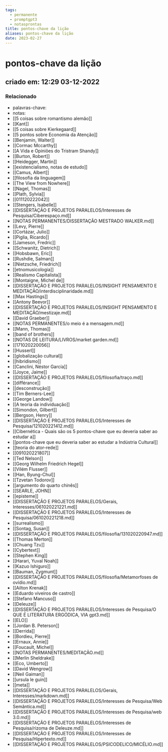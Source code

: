 ```yaml
---
tags:
  - permanente
  - promptgpt3
  - notasprontas
title: pontos-chave da lição
aliases: pontos-chave da lição
date: 2023-02-27
---
```


# pontos-chave da lição

## criado em: 12:29 03-12-2022

### Relacionado

- palavras-chave: 
- notas: 
- [[5 coisas sobre romantismo alemão]]
- [[Kant]]
- [[5 coisas sobre Kierkegaard]]
- [[5 pontos sobre Economia da Atenção]]
- [[Benjamin, Walter]]
- [[Cormac Mccarthy]]
- [[A Vida e Opiniões do Tristram Shandy]]
- [[Burton, Robert]]
- [[Heidegger, Martin]]
- [[existencialismo, notas de estudo]]
- [[Camus, Albert]]
- [[filosofia da linguagem]]
- [[The View from Nowhere]]
- [[Nagel, Thomas]]
- [[Plath, Sylvia]]
- [[011120222042]]
- [[Stengers, Isabelle]]
- [[DISSERTAÇÃO E PROJETOS PARALELOS/Interesses de Pesquisa/Ciberespaço.md]]
- [[NOTAS PERMANENTES/DISSERTAÇÃO MESTRADO WALKER.md]]
- [[Levy, Pierre]]
- [[Cortázar, Julio]]
- [[Piglia, Ricardo]]
- [[Jameson, Fredric]]
- [[Schwanitz, Dietrich]]
- [[Hobsbawn, Eric]]
- [[Rushdie, Salman]]
- [[Nietzsche, Friedrich]]
- [[etnomusicologia]]
- [[Realismo Capitalista]]
- [[Montaigne, Michel de]]
- [[DISSERTAÇÃO E PROJETOS PARALELOS/INSIGHT PENSAMENTO E MEDITAÇÃO/interdisciplinaridade.md]]
- [[Max Hastings]]
- [[Antony Beevor]]
- [[DISSERTAÇÃO E PROJETOS PARALELOS/INSIGHT PENSAMENTO E MEDITAÇÃO/mestizaje.md]]
- [[David Graeber]]
- [[NOTAS PERMANENTES/o meio é a mensagem.md]]
- [[Mann, Thomas]]
- [[band of brothers]]
- [[NOTAS DE LEITURA/LIVROS/market garden.md]]
- [[171020220056]]
- [[Husserl]]
- [[globalização cultural]]
- [[hibridismo]]
- [[Canclini, Néstor García]]
- [[Joyce, Jaime]]
- [[DISSERTAÇÃO E PROJETOS PARALELOS/filosofia/traço.md]]
- [[différance]]
- [[desconstrução]]
- [[Tim Berners-Lee]]
- [[George Landow]]
- [[A teoria da individuação]]
- [[Simondon, Gilbert]]
- [[Bergson, Henry]]
- [[DISSERTAÇÃO E PROJETOS PARALELOS/Interesses de Pesquisa/121020221412.md]]
- [[Cibernética -  Quais são os 5 pontos-chave que eu deveria saber ao estudar a]]
- [[pontos-chave que eu deveria saber ao estudar a Indústria Cultural]]
- [[teoria do ator-rede]]
- [[091020221807]]
- [[Ted Nelson]]
- [[Georg Wilhelm Friedrich Hegel]]
- [[Vilém Flusser]]
- [[Han, Byung-Chul]]
- [[Tzvetan Todorov]]
- [[argumento do quarto chinês]]
- [[SEARLE, JOHN]]
- [[episteme]]
- [[DISSERTAÇÃO E PROJETOS PARALELOS/Gerais, Interesses/061020221221.md]]
- [[DISSERTAÇÃO E PROJETOS PARALELOS/Interesses de Pesquisa/061020221218.md]]
- [[surrealismo]]
- [[Sontag, Susan]]
- [[DISSERTAÇÃO E PROJETOS PARALELOS/filosofia/131020220947.md]]
- [[Thomas Merton]]
- [[Chuang Tzu]]
- [[Cybertext]]
- [[Stephen King]]
- [[Harari, Yuval Noah]]
- [[Kazuo Ishiguro]]
- [[Bauman, Zygmunt]]
- [[DISSERTAÇÃO E PROJETOS PARALELOS/filosofia/Metamorfoses de ovídio.md]]
- [[Ailton Krenak]]
- [[Eduardo viveiros de castro]]
- [[Stefano Mancuso]]
- [[Deleuze]]
- [[DISSERTAÇÃO E PROJETOS PARALELOS/Interesses de Pesquisa/O QUE É LITERATURA ERGÓDICA, VIA gpt3.md]]
- [[ELO]]
- [[Jordan B. Peterson]]
- [[Derrida]]
- [[Bordieu, Pierre]]
- [[Ernaux, Annie]]
- [[Foucault, Michel]]
- [[NOTAS PERMANENTES/MEDITAÇÃO.md]]
- [[Merlin Sheldrake]]
- [[Eco, Umberto]]
- [[David Wengrow]]
- [[Neil Gaiman]]
- [[ursula le guin]]
- [[meta]]
- [[DISSERTAÇÃO E PROJETOS PARALELOS/Gerais, Interesses/markdown.md]]
- [[DISSERTAÇÃO E PROJETOS PARALELOS/Interesses de Pesquisa/Web Semântica.md]]
- [[DISSERTAÇÃO E PROJETOS PARALELOS/Interesses de Pesquisa/web 3.0.md]]
- [[DISSERTAÇÃO E PROJETOS PARALELOS/Interesses de Pesquisa/rizoma de Deleuze.md]]
- [[DISSERTAÇÃO E PROJETOS PARALELOS/Interesses de Pesquisa/Hipertexto.md]]
- [[DISSERTAÇÃO E PROJETOS PARALELOS/PSICODELICO/MICÉLIO.md]]
